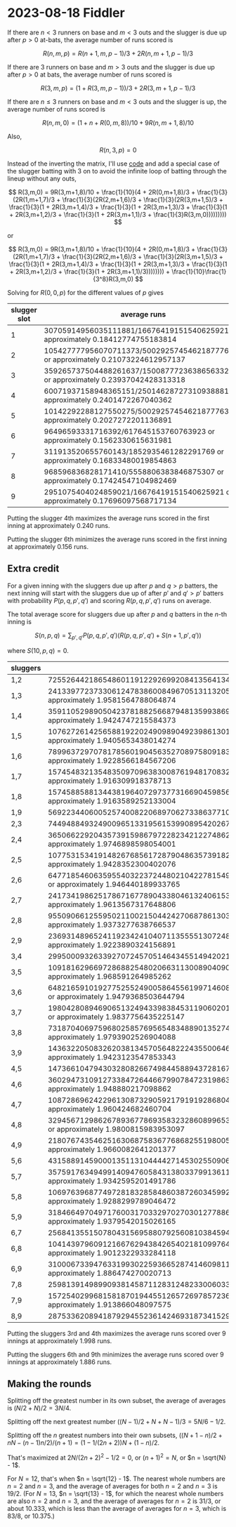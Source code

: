 2023-08-18 Fiddler
==================
If there are $n < 3$ runners on base and $m < 3$ outs and the slugger is due up
after $p > 0$ at-bats, the average number of runs scored is

$$ R(n,m,p) = R(n+1,m,p-1)/3 + 2R(n,m+1,p-1)/3 $$

If there are 3 runners on base and $m > 3$ outs and the slugger is due up
after $p > 0$ at bats, the average number of runs scored is

$$ R(3,m,p) = (1+R(3,m,p-1))/3 + 2R(3,m+1,p-1)/3 $$

If there are $n \le 3$ runners on base and $m < 3$ outs and the slugger is up,
the average number of runs scored is

$$ R(n,m,0) = (1+n+R(0,m,8))/10 + 9R(n,m+1,8)/10 $$

Also,

$$ R(n,3,p) = 0 $$

Instead of the inverting the matrix, I'll use [code](20230818.hs) and add a
special case of the slugger batting with 3 on to avoid the infinite loop
of batting through the lineup without any outs,

$$ R(3,m,0) = 9R(3,m+1,8)/10 + \frac{1}{10}(4 + 2R(0,m+1,8)/3 + \frac{1}{3}(2R(1,m+1,7)/3 + \frac{1}{3}(2R(2,m+1,6)/3 + \frac{1}{3}(2R(3,m+1,5)/3 + \frac{1}{3}(1 + 2R(3,m+1,4)/3 + \frac{1}{3}(1 + 2R(3,m+1,3)/3 + \frac{1}{3}(1 + 2R(3,m+1,2)/3 + \frac{1}{3}(1 + 2R(3,m+1,1)/3 + \frac{1}{3}R(3,m,0))))))))) $$

or

$$ R(3,m,0) = 9R(3,m+1,8)/10 + \frac{1}{10}(4 + 2R(0,m+1,8)/3 + \frac{1}{3}(2R(1,m+1,7)/3 + \frac{1}{3}(2R(2,m+1,6)/3 + \frac{1}{3}(2R(3,m+1,5)/3 + \frac{1}{3}(1 + 2R(3,m+1,4)/3 + \frac{1}{3}(1 + 2R(3,m+1,3)/3 + \frac{1}{3}(1 + 2R(3,m+1,2)/3 + \frac{1}{3}(1 + 2R(3,m+1,1)/3)))))))) + \frac{1}{10}\frac{1}{3^8}R(3,m,0) $$

Solving for $R(0,0,p)$ for the different values of $p$ gives

|slugger slot|average runs|
|------------|------------|
|1|30705914956035111881/166764191515406259210 or approximately 0.18412774755183814|
|2|105427777956070711373/500292574546218777630 or approximately 0.21073224612957137|
|3|359265737504488261637/1500877723638656332890 or approximately 0.23937042428313318|
|4|60071937158948365151/250146287273109388815 or approximately 0.2401472267040362|
|5|10142292288127550275/50029257454621877763 or approximately 0.2027272201136891|
|6|96496593331716392/617645153760763923 or approximately 0.1562330615631981|
|7|311913520655760143/1852935461282291769 or approximately 0.16833480019854863|
|8|968596836828171410/5558806383846875307 or approximately 0.17424547104982469|
|9|2951075404024859021/16676419151540625921 or approximately 0.17696097568717134|

Putting the slugger 4th maximizes the average runs scored in the
first inning at approximately 0.240 runs.

Putting the slugger 6th minimizes the average runs scored in the
first inning at approximately 0.156 runs.

Extra credit
------------
For a given inning with the sluggers due up after $p$ and $q > p$ batters,
the next inning will start with the sluggers due up of after $p'$ and $q' > p'$
batters with probability $P(p,q,p',q')$ and scoring $R(p,q,p',q')$ runs
on average.

The total average score for sluggers due up after $p$ and $q$ batters in
the $n$-th inning is

$$ S(n,p,q) = \sum_{p',q'} P(p,q,p',q')(R(p,q,p',q') + S(n+1,p',q')) $$

where $S(10,p,q) = 0$.

|sluggers|average runs|
|--------|------------|
|1,2|72552644218654860119122926992084135641344643855638773789736285687599949535209544773467910770894297234469155903264089468412449908277354570058934363/37480341040850305038603678528665122802801025437871091781069066638949948381378427499919474127907582247177089865357047136093807693610771888992872475 or approximately 1.9357519756711605|
|1,3|2413397723733061247838600849670513113205482904387325649200449800446780819674632915168603602413398939627907783912138047951200373073418708232263246889747297152819521267758806322760291038936598627678411/1232484609812208213352343243783609965642505353553148299807589969753142845615282942197763869348010088701906244839842780178411254813376854823708788071035262121811352995930653449137490623252868652343750 or approximately 1.9581564788064874|
|1,4|3591105298905042378188256687948135993869415539898671557260703056709110663160332327457467492495485702927646246660950306006033388245124124995418317254779391858111714289681210986999307848247283517279282/1848726914718312320028514865675414948463758030329722449711384954629714268422924413296645804022015133052859367259764170267616882220065282235563182106552893182717029493895980173706235934879302978515625 or approximately 1.9424747215584373|
|1,5|10762726142565881922024909890492398613013676142281395982199595416863183651583243980263739643485609325404221547128642521368110131406273765596674851213650336390548940519283617169612829151076117663437864/5546180744154936960085544597026244845391274090989167349134154863889142805268773239889937412066045399158578101779292510802850646660195846706689546319658679548151088481687940521118707804637908935546875 or approximately 1.9405653438014274|
|1,6|78996372970781785601904563527089758091831959532659282921769614435206494717500041378688925204346835019111072888675428393266550084895410865613000584167020397633585846862188045154998799957360007521154/41082820327073607111744774792786998854750178451771609993586332325104761520509431406592128978267002956730208161328092672613708493779228494123626269034508737393711766531021781637916354108428955078125 or approximately 1.9228566184567206|
|1,7|157454832135483509709638300876194817083280656540160258587727188344978722498837290901449734434673093777926774579270375902856129455591292327922169228287279937960691061141313380788183932952608985144789/82165640654147214223489549585573997709500356903543219987172664650209523041018862813184257956534005913460416322656185345227416987558456988247252538069017474787423533062043563275832708216857910156250 or approximately 1.916309918378713|
|1,8|15745885881344381964072973773166904598565005046472223004569308771722056530005123451683826838568331721296129436986315635759813231351517536513704990162302781764816247481183954149799615481827572960581/8216564065414721422348954958557399770950035690354321998717266465020952304101886281318425795653400591346041632265618534522741698755845698824725253806901747478742353306204356327583270821685791015625 or approximately 1.9163589252133004|
|1,9|5692234406005257400822068970627338637710993871312877235170284444845072068322111978928305212229073244892194117122520893563182566962306602589809459/2998427283268024403088294282293209824224082035029687342485525331115995870510274199993557930232606579774167189228563770887504615488861751119429798 or approximately 1.8984066873221679|
|2,3|74494884932490096513319561539908954202673441880236252377761629539217203295275673095836647573210983045910692651901608942711528659742352025722339548/37480341040850305038603678528665122802801025437871091781069066638949948381378427499919474127907582247177089865357047136093807693610771888992872475 or approximately 1.9875722275658367|
|2,4|3650662292043573915986797228234212274862957647924633056002474201844411911395815447211515453048661109425702993715307662103671856738689259911280673528786294515381143472130917970196800616126100350903567/1848726914718312320028514865675414948463758030329722449711384954629714268422924413296645804022015133052859367259764170267616882220065282235563182106552893182717029493895980173706235934879302978515625 or approximately 1.9746898598054001|
|2,5|10775315341914826768561728790486357391825982703589736122390154257201318243690167703323326838185085907695944035956987462179843002009086071948963543397201938676782084859380266092627856898181613715033008/5546180744154936960085544597026244845391274090989167349134154863889142805268773239889937412066045399158578101779292510802850646660195846706689546319658679548151088481687940521118707804637908935546875 or approximately 1.9428352300402076|
|2,6|64771854606359554032237244802104227815494149630747958264911787679212680121750875618320472764326321915440689862690375735461439384800127254994040546613366634421798049452798231605904437725329468188854257/33277084464929621760513267582157469072347644545935004094804929183334856831612639439339624472396272394951468610675755064817103879961175080240137277917952077288906530890127643126712246827827453613281250 or approximately 1.946440189933765|
|2,7|241734198625178671677890433804613240615353273496806999445729763216512682377979229531378246783983995210807374477064665940191175036413779133361885645139147027477468546883739336146166458730904041932163/123248460981220821335234324378360996564250535355314829980758996975314284561528294219776386934801008870190624483984278017841125481337685482370878807103526212181135299593065344913749062325286865234375 or approximately 1.9613567317648806|
|2,8|95509066125595021100215044242706878613035976365199346241040552128307835528520538632101712795769556889618124377759292073598774406657292907291855665275713468293664652455688617299725089429959841425513/49299384392488328534093729751344398625700214142125931992303598790125713824611317687910554773920403548076249793593711207136450192535074192948351522841410484872454119837226137965499624930114746093750 or approximately 1.9373277638766537|
|2,9|236931489652411923424104071135555130724870749855913343848041621923537920505382443433320927628447455001174907836579536902269944413821111799143093284942572609002054344560502512934648233012569304129036/123248460981220821335234324378360996564250535355314829980758996975314284561528294219776386934801008870190624483984278017841125481337685482370878807103526212181135299593065344913749062325286865234375 or approximately 1.9223890324156891|
|3,4|29950009326339270724570514643455149420210888820834441158834058717649652528783074351099237670640477364131215072696743336131566886647245697907214813/14992136416340122015441471411466049121120410175148436712427626655579979352551370999967789651163032898870835946142818854437523077444308755597148990 or approximately 1.997714568131622|
|3,5|10918162966972868825480206631130089040906737635516485861821473140306114972105743154068188040026757108139471469330842372890362766312051199742788420285554429171867753441408808844173276347394552728169713/5546180744154936960085544597026244845391274090989167349134154863889142805268773239889937412066045399158578101779292510802850646660195846706689546319658679548151088481687940521118707804637908935546875 or approximately 1.968591264985262|
|3,6|64821659101927752552490058645561997146084669858269786902704016097688717748348593561917718224379459617594460726433898523696306132965621507331805842785570283764697318354122160741052021803015522530596049/33277084464929621760513267582157469072347644545935004094804929183334856831612639439339624472396272394951468610675755064817103879961175080240137277917952077288906530890127643126712246827827453613281250 or approximately 1.9479368503644794|
|3,7|198042808946906513249433983845311906020190715503046466367474994484660950363182772079585768011290741331439489826874985419298718390676030399709617106957376808063311317350464278413391260623578567254661047/99831253394788865281539802746472407217042933637805012284414787550004570494837918318018873417188817184854405832027265194451311639883525240720411833753856231866719592670382929380136740483482360839843750 or approximately 1.9837756435225147|
|3,8|731870406975968025857695654834889013527493364435420576376275202178071486806412829285213510788574751234208612028596763222767725598150386088022100713981649800751767648867372808493922562881179614164808/369745382943662464005702973135082989692751606065944489942276990925942853684584882659329160804403026610571873451952834053523376444013056447112636421310578636543405898779196034741247186975860595703125 or approximately 1.9793902526904088|
|3,9|1436322050832620381345705648222435500646652486981892684748914845577946100107616329445922984903128838405183929638071483035641492558968652369361353956292204231657936991509954355520635971348230198073753/739490765887324928011405946270165979385503212131888979884553981851885707369169765318658321608806053221143746903905668107046752888026112894225272842621157273086811797558392069482494373951721191406250 or approximately 1.9423123547853343|
|4,5|147366104794303280826674984458894372816772513149907229749799101160916642989479958747177175361731483211209713970062691281055121068146040310100054461/74960682081700610077207357057330245605602050875742183562138133277899896762756854999838948255815164494354179730714094272187615387221543777985744950 or approximately 1.9659120048252372|
|4,6|3602947310912733847264466799078472319863432816253206441494670846953974203497301423346193525006980731269966708130840231429504713282264738614392466186289761246470544925159045236356739769894166462259782/1848726914718312320028514865675414948463758030329722449711384954629714268422924413296645804022015133052859367259764170267616882220065282235563182106552893182717029493895980173706235934879302978515625 or approximately 1.948880217098862|
|4,7|10872869624229613087329059217919192868045731340243772845579318929455686637293473162371219896043071096777268156698707255465189306099115293967093363443422641610630113478526787171653080550830078145435918/5546180744154936960085544597026244845391274090989167349134154863889142805268773239889937412066045399158578101779292510802850646660195846706689546319658679548151088481687940521118707804637908935546875 or approximately 1.960424682460704|
|4,8|32945671298626789367786935832328608996539151048956380738917102269046054368940436770110443161522208077279776342231169983354289078520444341429706345141913164424088193650198541396492159729141875602691053/16638542232464810880256633791078734536173822272967502047402464591667428415806319719669812236198136197475734305337877532408551939980587540120068638958976038644453265445063821563356123413913726806640625 or approximately 1.9800815983953097|
|4,9|2180767435462516306875836776868255198005334913040154674083879332980431115778120846400396655366093209322116194166877138394324514043621454533692234904952809701157357259389103199152888792069005647434539/1109236148830987392017108919405248969078254818197833469826830972777828561053754647977987482413209079831715620355858502160570129332039169341337909263931735909630217696337588104223741560927581787109375 or approximately 1.9660082641201377|
|5,6|43158891459000135113104444271453025509066916805118655818965716330502931233276234540302261675805624977850377310231518607253142483355623917006165806/22488204624510183023162207117199073681680615262722655068641439983369969028827056499951684476744549348306253919214228281656284616166463133395723485 or approximately 1.9191790620741997|
|5,7|3575917634949914094760584313803379913611769836453620473405689917705615590124755644412538448183463737407488330004896043986463218032696752514010939383277865619232089932341547921531184958270736221230066/1848726914718312320028514865675414948463758030329722449711384954629714268422924413296645804022015133052859367259764170267616882220065282235563182106552893182717029493895980173706235934879302978515625 or approximately 1.9342595201491786|
|5,8|10697639687749728183285848603872603459922874993767565948134114222976940055948998901485200425787585033398814031177393286580158060763687531705729425652924198361904971467082212808771364337682556266014784/5546180744154936960085544597026244845391274090989167349134154863889142805268773239889937412066045399158578101779292510802850646660195846706689546319658679548151088481687940521118707804637908935546875 or approximately 1.9288299789046472|
|5,9|3184664970497176003170332970270301277886911464121934627300491841280990799047442690857874263075954964490147148123200412929568978129379617521317755985323396016979602782129960268604776169056937895732/1643312813082944284469790991711479954190007138070864399743453293004190460820377256263685159130680118269208326453123706904548339751169139764945050761380349495748470661240871265516654164337158203125 or approximately 1.9379542015026165|
|6,7|25684135515078043156958807925608103845947936855614834040237211335857221955429437087962964849361955697623843294157654990379099714995817972850270739/13492922774706109813897324270319444209008369157633593041184863990021981417296233899971010686046729608983752351528536968993770769699877880037434091 or approximately 1.903526459309886|
|6,8|1041439796091216676294384265402181099764310762724090737590235285328611861849024147615026317804985973844103968001919838365600472155062082748718456684305471720622975812149161454912099495547881288847/547770937694314761489930330570493318063335712690288133247817764334730153606792418754561719710226706089736108817707902301516113250389713254981683587126783165249490220413623755172218054779052734375 or approximately 1.9012322933284118|
|6,9|3100067339476331993022593665287414609811787999030217238876902652878549801073695883918648236029702034042427119976853532318875333797261585052326964936880610080169902410677493906576500263195741539503/1643312813082944284469790991711479954190007138070864399743453293004190460820377256263685159130680118269208326453123706904548339751169139764945050761380349495748470661240871265516654164337158203125 or approximately 1.886474270020713|
|7,8|25981391498990938145871128312482330060337549023996178712014177275041530166180430210930746252437097411273895976864766316063668179637207812311756136/13492922774706109813897324270319444209008369157633593041184863990021981417296233899971010686046729608983752351528536968993770769699877880037434091 or approximately 1.9255569703323112|
|7,9|15725402996815818701944551265726978572362780225307958370295854953468709003267242743431756693463075092827383475473029743650280351238360582263157233937822804594901714455709030682270535691493847249738/8216564065414721422348954958557399770950035690354321998717266465020952304101886281318425795653400591346041632265618534522741698755845698824725253806901747478742353306204356327583270821685791015625 or approximately 1.913866048097575|
|8,9|2875336208941879294552361424693187341529972719748156286961192457426822977201364636581070170580254831733077951998123525922049975414714328353894085/1499213641634012201544147141146604912112041017514843671242762665557997935255137099996778965116303289887083594614281885443752307744430875559714899 or approximately 1.917896241797809|

Putting the sluggers 3rd and 4th maximizes the average runs scored over 9
innings at approximately 1.998 runs.

Putting the sluggers 6th and 9th minimizes the average runs scored over 9
innings at approximately 1.886 runs.

Making the rounds
-----------------
Splitting off the greatest number in its own subset, the average of averages
is $(N/2 + N) / 2 = 3N/4$.

Splitting off the next greatest number $((N-1)/2 + N + N - 1)/3 = 5N/6 - 1/2$.

Splitting off the $n$ greatest numbers into their own subsets,
$((N+1-n)/2 + nN - (n-1)n/2)/(n+1) = (1-1/(2n+2))N + (1-n)/2$.

That's maximized at $2N/(2n+2)^2 - 1/2 = 0$, or $(n+1)^2 = N$, or
$n = \sqrt{N} - 1$.

For $N = 12$, that's when $n = \sqrt{12} - 1$.  The nearest whole numbers are
$n = 2$ and $n = 3$, and the average of averages for both $n = 2$ and $n = 3$
is 19/2.  (For $N = 13$, $n = \sqrt{13} - 1$, for which the nearest whole
numbers are also $n = 2$ and $n = 3$, and the average of averages for $n = 2$
is 31/3, or about 10.333, which is less than the average of averages for
$n = 3$, which is 83/8, or 10.375.)
